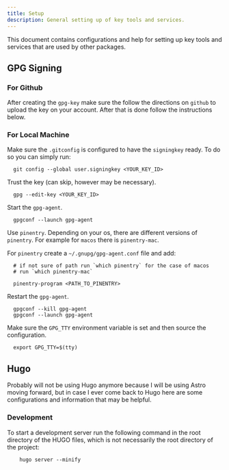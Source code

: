 ```yaml
---
title: Setup
description: General setting up of key tools and services.
---
```


This document contains configurations and help for setting up key tools and services that are used by other packages.

## GPG Signing

### For Github

After creating the `gpg-key` make sure the follow the directions on `github` to upload the key on your account. After that is done follow the instructions below.

### For Local Machine

Make sure the `.gitconfig` is configured to have the `signingkey` ready. To do so you can simply run:

```shell
  git config --global user.signingkey <YOUR_KEY_ID>
```

Trust the key (can skip, however may be necessary).

```shell
  gpg --edit-key <YOUR_KEY_ID>
```

Start the `gpg-agent`.

```shell
  gpgconf --launch gpg-agent
```

Use `pinentry`. Depending on your os, there are different versions of `pinentry`. For example for `macos` there is `pinentry-mac`.

For `pinentry` create a `~/.gnupg/gpg-agent.conf` file and add:

```shell
  # if not sure of path run `which pinentry` for the case of macos
  # run `which pinentry-mac`

  pinentry-program <PATH_TO_PINENTRY>
```

Restart the `gpg-agent`.

```shell
  gpgconf --kill gpg-agent
  gpgconf --launch gpg-agent
```

Make sure the `GPG_TTY` environment variable is set and then source the configuration.

```shell
  export GPG_TTY=$(tty)
```

## Hugo

Probably will not be using Hugo anymore because I will be using Astro moving forward, but in case I ever come back to Hugo here are some configurations and information that may be helpful.

### Development

To start a development server run the following command in the root directory of the HUGO files, which is not necessarily the root directory of the project:

``` shell
    hugo server --minify
```


